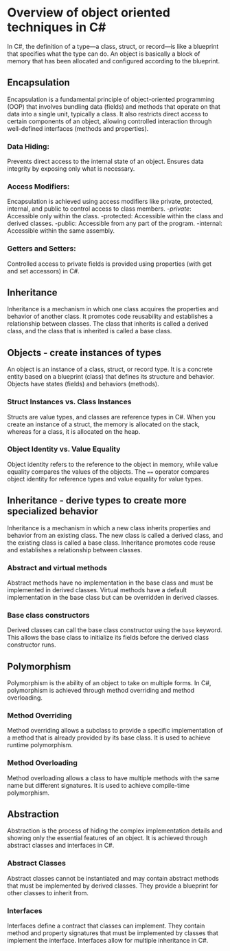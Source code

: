 # Overview of object oriented techniques in C#
In C#, the definition of a type—a class, struct, or record—is like a blueprint that specifies what the type can do. An object is basically a block of memory that has been allocated and configured according to the blueprint. 
## Encapsulation
Encapsulation is a fundamental principle of object-oriented programming (OOP) that involves bundling data (fields) and methods that operate on that data into a single unit, typically a class. It also restricts direct access to certain components of an object, allowing controlled interaction through well-defined interfaces (methods and properties).

### Data Hiding:

Prevents direct access to the internal state of an object.
Ensures data integrity by exposing only what is necessary.
### Access Modifiers:
Encapsulation is achieved using access modifiers like private, protected, internal, and public to control access to class members.
-*private*: Accessible only within the class.
-protected: Accessible within the class and derived classes.
-public: Accessible from any part of the program.
-internal: Accessible within the same assembly.
### Getters and Setters:
Controlled access to private fields is provided using properties (with get and set accessors) in C#.

## Inheritance
Inheritance is a mechanism in which one class acquires the properties and behavior of another class. It promotes code reusability and establishes a relationship between classes. The class that inherits is called a derived class, and the class that is inherited is called a base class.

## Objects - create instances of types
An object is an instance of a class, struct, or record type. It is a concrete entity based on a blueprint (class) that defines its structure and behavior. Objects have states (fields) and behaviors (methods).

### Struct Instances vs. Class Instances
Structs are value types, and classes are reference types in C#. When you create an instance of a struct, the memory is allocated on the stack, whereas for a class, it is allocated on the heap.

### Object Identity vs. Value Equality
Object identity refers to the reference to the object in memory, while value equality compares the values of the objects. The `==` operator compares object identity for reference types and value equality for value types.

## Inheritance - derive types to create more specialized behavior
Inheritance is a mechanism in which a new class inherits properties and behavior from an existing class. The new class is called a derived class, and the existing class is called a base class. Inheritance promotes code reuse and establishes a relationship between classes.

### Abstract and virtual methods
Abstract methods have no implementation in the base class and must be implemented in derived classes. Virtual methods have a default implementation in the base class but can be overridden in derived classes.

### Base class constructors
Derived classes can call the base class constructor using the `base` keyword. This allows the base class to initialize its fields before the derived class constructor runs.

## Polymorphism
Polymorphism is the ability of an object to take on multiple forms. In C#, polymorphism is achieved through method overriding and method overloading.

### Method Overriding
Method overriding allows a subclass to provide a specific implementation of a method that is already provided by its base class. It is used to achieve runtime polymorphism.

### Method Overloading
Method overloading allows a class to have multiple methods with the same name but different signatures. It is used to achieve compile-time polymorphism.

## Abstraction
Abstraction is the process of hiding the complex implementation details and showing only the essential features of an object. It is achieved through abstract classes and interfaces in C#.

### Abstract Classes
Abstract classes cannot be instantiated and may contain abstract methods that must be implemented by derived classes. They provide a blueprint for other classes to inherit from.

### Interfaces
Interfaces define a contract that classes can implement. They contain method and property signatures that must be implemented by classes that implement the interface. Interfaces allow for multiple inheritance in C#.







